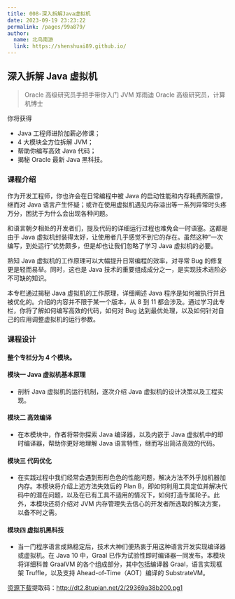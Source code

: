 ```yaml
---
title: 008-深入拆解Java虚拟机
date: 2023-09-19 23:23:22
permalink: /pages/99a879/
author:
  name: 北鸟南游
  link: https://shenshuai89.github.io/
---
```


## 深入拆解 Java 虚拟机

> Oracle 高级研究员手把手带你入门 JVM
> 郑雨迪 Oracle 高级研究员，计算机博士

你将获得

- Java 工程师进阶加薪必修课；
- 4 大模块全方位拆解 JVM；
- 帮助你编写高效 Java 代码；
- 揭秘 Oracle 最新 Java 黑科技。

### 课程介绍

作为开发工程师，你也许会在日常编程中被 Java 的启动性能和内存耗费所震惊，继而对 Java 语言产生怀疑；或许在使用虚拟机遇见内存溢出等一系列异常时头疼万分，困扰于为什么会出现各种问题。

和语言朝夕相处的开发者们，提及代码的详细运行过程也难免会一时语塞。这都是由于 Java 虚拟机封装得太好，让使用者几乎感觉不到它的存在。虽然这种“一次编写，到处运行”优势颇多，但是却也让我们忽略了学习 Java 虚拟机的必要。

熟知 Java 虚拟机的工作原理可以大幅提升日常编程的效率，对寻常 Bug 的修复更是轻而易举。同时，这也是 Java 技术的重要组成成分之一，是实现技术进阶必不可缺的知识。

本专栏通过揭秘 Java 虚拟机的工作原理，详细阐述 Java 程序是如何被执行并且被优化的。介绍的内容并不限于某一个版本，从 8 到 11 都会涉及。通过学习此专栏，你将了解如何编写高效的代码，如何对 Bug 达到最优处理，以及如何针对自己的应用调整虚拟机的运行参数。

### 课程设计

#### 整个专栏分为 4 个模块。

#### 模块一 Java 虚拟机基本原理

- 剖析 Java 虚拟机的运行机制，逐次介绍 Java 虚拟机的设计决策以及工程实现。

#### 模块二 高效编译

- 在本模块中，作者将带你探索 Java 编译器，以及内嵌于 Java 虚拟机中的即时编译器，帮助你更好地理解 Java 语言特性，继而写出简洁高效的代码。

#### 模块三 代码优化

- 在实践过程中我们经常会遇到形形色色的性能问题，解决方法不外乎加机器加内存。本模块将介绍上述方法失效后的 Plan B，即如何利用工具定位并解决代码中的潜在问题，以及在已有工具不适用的情况下，如何打造专属轮子。此外，本模块还将介绍对 JVM 内存管理失去信心的开发者所选取的解决方案，以备不时之需。

#### 模块四 虚拟机黑科技

- 当一门程序语言成熟稳定后，技术大神们便热衷于用这种语言开发实现编译器或虚拟机。在 Java 10 中，Graal 已作为试验性即时编译器一同发布。本模块将详细科普 GraalVM 的各个组成部分，其中包括编译器 Graal，语言实现框架 Truffle，以及支持 Ahead-of-Time（AOT）编译的 SubstrateVM。

[资源下载](https://pan.baidu.com/s/1wn3cRMvn0F7QlhcD1KcM8w)提取码：http://dt2.8tupian.net/2/29369a38b200.pg1
